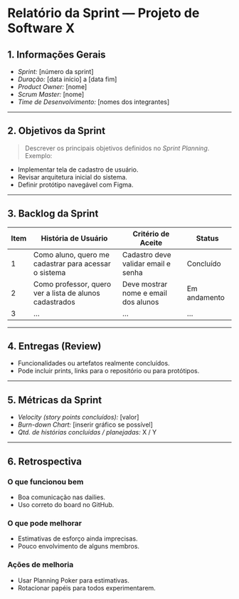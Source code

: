 # Relatório da Sprint — Projeto de Software X

## 1. Informações Gerais

* *Sprint:* \[número da sprint]
* *Duração:* \[data início] a \[data fim]
* *Product Owner:* \[nome]
* *Scrum Master:* \[nome]
* *Time de Desenvolvimento:* \[nomes dos integrantes]

---

## 2. Objetivos da Sprint

> Descrever os principais objetivos definidos no *Sprint Planning*.
> Exemplo:

* Implementar tela de cadastro de usuário.
* Revisar arquitetura inicial do sistema.
* Definir protótipo navegável com Figma.

---

## 3. Backlog da Sprint

| Item | História de Usuário                                     | Critério de Aceite                   | Status       |
| ---- | ------------------------------------------------------- | ------------------------------------ | ------------ |
| 1    | Como aluno, quero me cadastrar para acessar o sistema   | Cadastro deve validar email e senha  | Concluído    |
| 2    | Como professor, quero ver a lista de alunos cadastrados | Deve mostrar nome e email dos alunos | Em andamento |
| 3    | …                                                       | …                                    | …            |

---

## 4. Entregas (Review)

* Funcionalidades ou artefatos realmente concluídos.
* Pode incluir prints, links para o repositório ou para protótipos.

---

## 5. Métricas da Sprint

* *Velocity (story points concluídos):* \[valor]
* *Burn-down Chart:* \[inserir gráfico se possível]
* *Qtd. de histórias concluídas / planejadas:* X / Y

---

## 6. Retrospectiva

### O que funcionou bem 

* Boa comunicação nas dailies.
* Uso correto do board no GitHub.

### O que pode melhorar 

* Estimativas de esforço ainda imprecisas.
* Pouco envolvimento de alguns membros.

### Ações de melhoria 

* Usar Planning Poker para estimativas.
* Rotacionar papéis para todos experimentarem.
